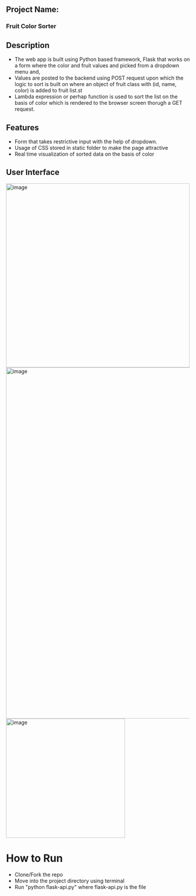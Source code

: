 ## Project Name:
### Fruit Color Sorter

## Description

- The web app is built using Python based framework, Flask that works on a form where the color and fruit values and picked from a dropdown menu 
and,
- Values are posted to the backend using POST request upon which the logic to sort is built on where an object of fruit class with (id, name, color) is added to fruit list.st
- Lambda expression or perhap function is used to sort the list on the basis of color which is rendered to the browser screen thorugh a GET request.

## Features

- Form that takes restrictive input with the help of dropdown.
- Usage of CSS stored in static folder to make the page attractive
- Real time visualization of sorted data on the basis of color

## User Interface
<img width="503" alt="image" src="https://github.com/alimalim77/flask-internshala/assets/52186295/172c4ab4-0f80-4021-9c4a-0f9b3c8b20f9">
<img width="960" alt="image" src="https://github.com/alimalim77/flask-internshala/assets/52186295/2b3ec116-89f4-4f8e-8023-e2bff2c31435">
<img width="326" alt="image" src="https://github.com/alimalim77/flask-internshala/assets/52186295/7e983610-3120-4e42-a288-7ee4d8281959">

# How to Run
- Clone/Fork the repo
- Move into the project directory using terminal
- Run "python flask-api.py" where flask-api.py is the file
